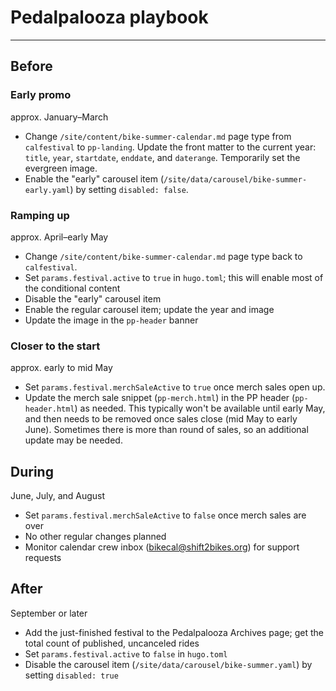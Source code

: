 # Pedalpalooza playbook

----

## Before

### Early promo

approx. January–March

* Change `/site/content/bike-summer-calendar.md` page type from `calfestival` to `pp-landing`. Update the front matter to the current year: `title`, `year`, `startdate`, `enddate`, and `daterange`. Temporarily set the evergreen image.
* Enable the "early" carousel item (`/site/data/carousel/bike-summer-early.yaml`) by setting `disabled: false`. 

### Ramping up

approx. April–early May

* Change `/site/content/bike-summer-calendar.md` page type back to `calfestival`.
* Set `params.festival.active` to `true` in `hugo.toml`; this will enable most of the conditional content
* Disable the "early" carousel item
* Enable the regular carousel item; update the year and image
* Update the image in the `pp-header` banner



### Closer to the start

approx. early to mid May

* Set `params.festival.merchSaleActive` to `true` once merch sales open up. 
* Update the merch sale snippet (`pp-merch.html`) in the PP header (`pp-header.html`) as needed. This typically won't be available until early May, and then needs to be removed once sales close (mid May to early June). Sometimes there is more than round of sales, so an additional update may be needed.


## During

June, July, and August

* Set `params.festival.merchSaleActive` to `false` once merch sales are over
* No other regular changes planned
* Monitor calendar crew inbox ([bikecal@shift2bikes.org](mailto:bikecal@shift2bikes.org)) for support requests 


## After

September or later

* Add the just-finished festival to the Pedalpalooza Archives page; get the total count of published, uncanceled rides
* Set `params.festival.active` to `false` in `hugo.toml`
* Disable the carousel item (`/site/data/carousel/bike-summer.yaml`) by setting `disabled: true`
